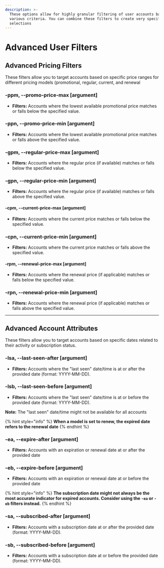```yaml
---
description: >-
  These options allow for highly granular filtering of user accounts based on
  various criteria. You can combine these filters to create very specific
  selections
---
```


# Advanced User Filters

## Advanced Pricing Filters

These filters allow you to target accounts based on specific price ranges for different pricing models (promotional, regular, current, and renewal

### -ppm, --promo-price-max \[argument]

* **Filters:** Accounts where the lowest available promotional price matches or falls below the specified value.

### -ppn, --promo-price-min \[argument]

* **Filters:** Accounts where the lowest available promotional price matches or falls above the specified value.

### -gpm, --regular-price-max \[argument]

* **Filters:** Accounts where the regular price (if available) matches or falls below the specified value.

### -gpn, --regular-price-min \[argument]

* **Filters:** Accounts where the regular price (if available) matches or falls above the specified value.

#### -cpm, --current-price-max \[argument]

* **Filters:** Accounts where the current price matches or falls below the specified value.

### -cpn, --current-price-min \[argument]

* **Filters:** Accounts where the current price matches or falls above the specified value.

#### -rpm, --renewal-price-max \[argument]

* **Filters:** Accounts where the renewal price (if applicable) matches or falls below the specified value.

### -rpn, --renewal-price-min \[argument]

* **Filters:** Accounts where the renewal price (if applicable) matches or falls above the specified value.



***

## Advanced Account Attributes

These filters allow you to target accounts based on specific dates related to their activity or subscription status.

### -lsa, --last-seen-after \[argument]

* **Filters:** Accounts where the "last seen" date/time is at or after the provided date (format: YYYY-MM-DD).

### -lsb, --last-seen-before \[argument]

* **Filters:** Accounts where the "last seen" date/time is at or before the provided date (format: YYYY-MM-DD).

**Note:** The "last seen" date/time might not be available for all accounts

{% hint style="info" %}
**When a model is set to renew, the expired date refers to the renewal date**
{% endhint %}

### -ea, --expire-after \[argument]

* **Filters:** Accounts with an expiration or renewal date at or after the provided date

### -eb, --expire-before \[argument]

* **Filters:** Accounts with an expiration or renewal date at or before the provided date

{% hint style="info" %}
**The subscription date might not always be the most accurate indicator for expired accounts. Consider using the `-ea` or `-eb` filters instead.**
{% endhint %}

### -sa, --subscribed-after \[argument]

* **Filters:** Accounts with a subscription date at or after the provided date (format: YYYY-MM-DD).

### -sb, --subscribed-before \[argument]

* **Filters:** Accounts with a subscription date at or before the provided date (format: YYYY-MM-DD).

